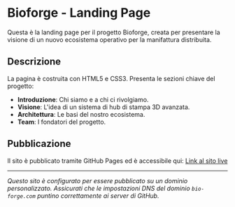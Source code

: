 # Bioforge - Landing Page

Questa è la landing page per il progetto Bioforge, creata per presentare la visione di un nuovo ecosistema operativo per la manifattura distribuita.

## Descrizione

La pagina è costruita con HTML5 e CSS3. Presenta le sezioni chiave del progetto:
- **Introduzione**: Chi siamo e a chi ci rivolgiamo.
- **Visione**: L'idea di un sistema di hub di stampa 3D avanzata.
- **Architettura**: Le basi del nostro ecosistema.
- **Team**: I fondatori del progetto.

## Pubblicazione

Il sito è pubblicato tramite GitHub Pages ed è accessibile qui: [Link al sito live](https://bio-forge.com/)

---

*Questo sito è configurato per essere pubblicato su un dominio personalizzato. Assicurati che le impostazioni DNS del dominio `bio-forge.com` puntino correttamente ai server di GitHub.* 